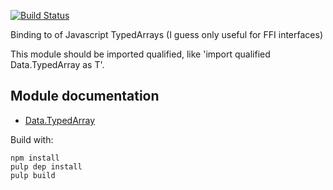 [![Build Status](https://travis-ci.org/jutaro/purescript-typedarray.svg?branch=master)](https://travis-ci.org/jutaro/purescript-typedarray)


Binding to  of Javascript TypedArrays (I guess only useful for FFI interfaces)

This module should be imported qualified, like 'import qualified Data.TypedArray as T'.

## Module documentation

- [Data.TypedArray](docs/Data/TypedArray.md)

Build with:
~~~
npm install
pulp dep install
pulp build
~~~
